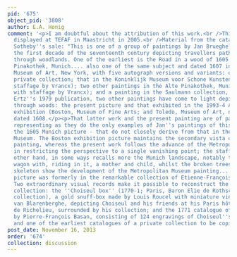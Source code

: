 ```yaml
---
pid: '675'
object_pid: '3808'
author: E.A. Honig
comment: '<p>I am doubtful about the attribution of this work.<br />This work was
  displayed at TEFAF in Maastricht in 2005.<br />Material from the catalogue of the
  Sotheby''s sale: "This is one of a group of paintings by Jan Brueghel I dating from
  the first decade of the seventeenth century depicting travellers paths meandering
  through woodlands. One of the earliest is the Road in a wood of 1605 in the Alte
  Pinakothek, Munich.... also one of the same subject and dated 1607 in the Metropolitan
  Museum of Art, New York, with five autograph versions and variants: one in a Belgian
  private collection; that in the Koninklijk Museum voor Schone Kunsten, Antwerp (with
  staffage by Vrancx); two other paintings in the Alte Pinakothek, Munich (one also
  with staffage by Vrancx); and a painting in the Saulmann collection, Florence. Since
  Ertz''s 1979 publication, two other paintings have come to light depicting paths
  through woods: the present picture and that exhibited in the 1993-4 Age of Rubens
  exhibition (Boston, Museum of Fine Arts; and Toledo, Museum of Art, no. 82), also
  dated 1608.</p><p>That latter work and the present painting are of particular interest,
  representing as they do the only examples of Jan''s paintings of this group - with
  the 1605 Munich picture - that do not closely derive from that in the Metropolitan
  Museum. The Boston exhibition picture maintains the secondary vista of the Munich
  painting, whereas the present work follows the advance of the Metropolitan painting
  in restricting the perspective to a single vanishing point; the staffage, on the
  other hand, in some ways recalls more the Munich landscape, notably the foreground
  wagon with, riding in it, a mother and child, whilst the broken trees and horse''s
  skeleton show the development of the Metropolitan Museum painting....</p><p>This
  picture was formerly in the remarkable collection of Etienne-François, duc de Choiseul.
  Two extraordinary visual records make it possible to reconstruct the taste of Choiseul''s
  collection: the ''Choiseul box'' (1770-1; Paris, Baron Elie de Rothschild private
  collection), a gold snuff-box made by Louis Roucel with miniature views by Louis-Nicolas
  van Blarenberghe, depicting Choiseul and his friends at his Paris hôtel in the rue
  de Richelieu, surrounded by his collection; and the 1771 catalogue of the collection
  by Pierre-François Basan, consisting of 124 engravings of Choiseul''s finest pictures
  and one of the earliest catalogues of a private collection to be copiously illustrated.</p>'
post_date: November 16, 2013
order: '674'
collection: discussion
---
```

